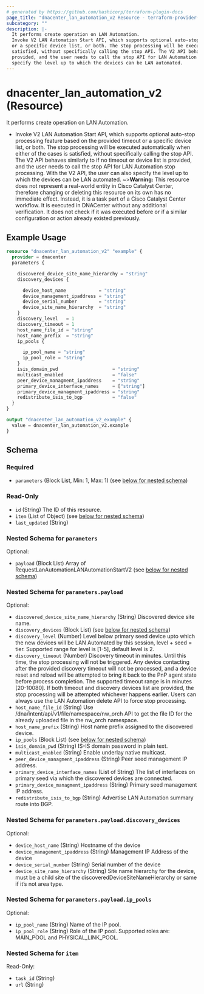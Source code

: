 ```yaml
---
# generated by https://github.com/hashicorp/terraform-plugin-docs
page_title: "dnacenter_lan_automation_v2 Resource - terraform-provider-dnacenter"
subcategory: ""
description: |-
  It performs create operation on LAN Automation.
  Invoke V2 LAN Automation Start API, which supports optional auto-stop processing feature based on the provided timeout
  or a specific device list, or both. The stop processing will be executed automatically when either of the cases is
  satisfied, without specifically calling the stop API. The V2 API behaves similarly to  if no timeout or device list is
  provided, and the user needs to call the stop API for LAN Automation stop processing. With the V2 API, the user can also
  specify the level up to which the devices can be LAN automated.
---
```


# dnacenter_lan_automation_v2 (Resource)

It performs create operation on LAN Automation.

- Invoke V2 LAN Automation Start API, which supports optional auto-stop processing feature based on the provided timeout
or a specific device list, or both. The stop processing will be executed automatically when either of the cases is
satisfied, without specifically calling the stop API. The V2 API behaves similarly to  if no timeout or device list is
provided, and the user needs to call the stop API for LAN Automation stop processing. With the V2 API, the user can also
specify the level up to which the devices can be LAN automated.
~>**Warning:**
This resource does not represent a real-world entity in Cisco Catalyst Center, therefore changing or deleting this resource on its own has no immediate effect.
Instead, it is a task part of a Cisco Catalyst Center workflow. It is executed in DNACenter without any additional verification. It does not check if it was executed before or if a similar configuration or action already existed previously.

## Example Usage

```terraform
resource "dnacenter_lan_automation_v2" "example" {
  provider = dnacenter
  parameters {

    discovered_device_site_name_hierarchy = "string"
    discovery_devices {

      device_host_name            = "string"
      device_management_ipaddress = "string"
      device_serial_number        = "string"
      device_site_name_hierarchy  = "string"
    }
    discovery_level   = 1
    discovery_timeout = 1
    host_name_file_id = "string"
    host_name_prefix  = "string"
    ip_pools {

      ip_pool_name = "string"
      ip_pool_role = "string"
    }
    isis_domain_pwd                    = "string"
    multicast_enabled                  = "false"
    peer_device_managment_ipaddress    = "string"
    primary_device_interface_names     = ["string"]
    primary_device_managment_ipaddress = "string"
    redistribute_isis_to_bgp           = "false"
  }
}

output "dnacenter_lan_automation_v2_example" {
  value = dnacenter_lan_automation_v2.example
}
```

<!-- schema generated by tfplugindocs -->
## Schema

### Required

- `parameters` (Block List, Min: 1, Max: 1) (see [below for nested schema](#nestedblock--parameters))

### Read-Only

- `id` (String) The ID of this resource.
- `item` (List of Object) (see [below for nested schema](#nestedatt--item))
- `last_updated` (String)

<a id="nestedblock--parameters"></a>
### Nested Schema for `parameters`

Optional:

- `payload` (Block List) Array of RequestLanAutomationLANAutomationStartV2 (see [below for nested schema](#nestedblock--parameters--payload))

<a id="nestedblock--parameters--payload"></a>
### Nested Schema for `parameters.payload`

Optional:

- `discovered_device_site_name_hierarchy` (String) Discovered device site name.
- `discovery_devices` (Block List) (see [below for nested schema](#nestedblock--parameters--payload--discovery_devices))
- `discovery_level` (Number) Level below primary seed device upto which the new devices will be LAN Automated by this session, level + seed = tier. Supported range for level is [1-5], default level is 2.
- `discovery_timeout` (Number) Discovery timeout in minutes. Until this time, the stop processing will not be triggered. Any device contacting after the provided discovery timeout will not be processed, and a device reset and reload will be attempted to bring it back to the PnP agent state before process completion. The supported timeout range is in minutes [20-10080]. If both timeout and discovery devices list are provided, the stop processing will be attempted whichever happens earlier. Users can always use the LAN Automation delete API to force stop processing.
- `host_name_file_id` (String) Use /dna/intent/api/v1/file/namespace/nw_orch API to get the file ID for the already uploaded file in the nw_orch namespace.
- `host_name_prefix` (String) Host name prefix assigned to the discovered device.
- `ip_pools` (Block List) (see [below for nested schema](#nestedblock--parameters--payload--ip_pools))
- `isis_domain_pwd` (String) IS-IS domain password in plain text.
- `multicast_enabled` (String) Enable underlay native multicast.
- `peer_device_managment_ipaddress` (String) Peer seed management IP address.
- `primary_device_interface_names` (List of String) The list of interfaces on primary seed via which the discovered devices are connected.
- `primary_device_managment_ipaddress` (String) Primary seed management IP address.
- `redistribute_isis_to_bgp` (String) Advertise LAN Automation summary route into BGP.

<a id="nestedblock--parameters--payload--discovery_devices"></a>
### Nested Schema for `parameters.payload.discovery_devices`

Optional:

- `device_host_name` (String) Hostname of the device
- `device_management_ipaddress` (String) Management IP Address of the device
- `device_serial_number` (String) Serial number of the device
- `device_site_name_hierarchy` (String) Site name hierarchy for the device, must be a child site of the discoveredDeviceSiteNameHierarchy or same if it’s not area type.


<a id="nestedblock--parameters--payload--ip_pools"></a>
### Nested Schema for `parameters.payload.ip_pools`

Optional:

- `ip_pool_name` (String) Name of the IP pool.
- `ip_pool_role` (String) Role of the IP pool. Supported roles are: MAIN_POOL and PHYSICAL_LINK_POOL.




<a id="nestedatt--item"></a>
### Nested Schema for `item`

Read-Only:

- `task_id` (String)
- `url` (String)
